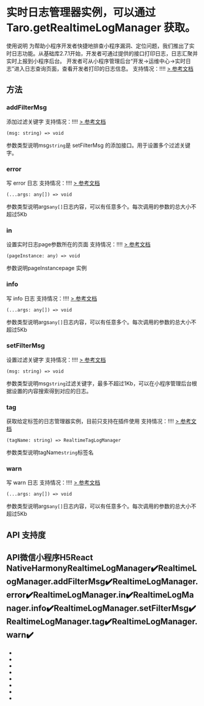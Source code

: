 # 实时日志管理器实例，可以通过 Taro.getRealtimeLogManager 获取。
使用说明 为帮助小程序开发者快捷地排查小程序漏洞、定位问题，我们推出了实时日志功能。从基础库2.7.1开始，开发者可通过提供的接口打印日志，日志汇聚并实时上报到小程序后台。 开发者可从小程序管理后台“开发->运维中心->实时日志”进入日志查询页面，查看开发者打印的日志信息。
支持情况：!!!!
[> 参考文档
](https://developers.weixin.qq.com/miniprogram/dev/api/base/debug/RealtimeLogManager.html)
## 方法[​](RealtimeLogManager.html#方法)
### addFilterMsg[​](RealtimeLogManager.html#addfiltermsg)
添加过滤关键字
支持情况：!!!!
[> 参考文档
](https://developers.weixin.qq.com/miniprogram/dev/api/base/debug/RealtimeLogManager.addFilterMsg.html)
```tsx
(msg: string) => void
```
参数类型说明msg`string`是 setFilterMsg 的添加接口。用于设置多个过滤关键字。
### error[​](RealtimeLogManager.html#error)
写 error 日志
支持情况：!!!!
[> 参考文档
](https://developers.weixin.qq.com/miniprogram/dev/api/base/debug/RealtimeLogManager.error.html)
```tsx
(...args: any[]) => void
```
参数类型说明args`any[]`日志内容，可以有任意多个。每次调用的参数的总大小不超过5Kb
### in[​](RealtimeLogManager.html#in)
设置实时日志page参数所在的页面
支持情况：!!!!
[> 参考文档
](https://developers.weixin.qq.com/miniprogram/dev/api/base/debug/RealtimeLogManager.in.html)
```tsx
(pageInstance: any) => void
```
参数说明pageInstancepage 实例
### info[​](RealtimeLogManager.html#info)
写 info 日志
支持情况：!!!!
[> 参考文档
](https://developers.weixin.qq.com/miniprogram/dev/api/base/debug/RealtimeLogManager.info.html)
```tsx
(...args: any[]) => void
```
参数类型说明args`any[]`日志内容，可以有任意多个。每次调用的参数的总大小不超过5Kb
### setFilterMsg[​](RealtimeLogManager.html#setfiltermsg)
设置过滤关键字
支持情况：!!!!
[> 参考文档
](https://developers.weixin.qq.com/miniprogram/dev/api/base/debug/RealtimeLogManager.setFilterMsg.html)
```tsx
(msg: string) => void
```
参数类型说明msg`string`过滤关键字，最多不超过1Kb，可以在小程序管理后台根据设置的内容搜索得到对应的日志。
### tag[​](RealtimeLogManager.html#tag)
获取给定标签的日志管理器实例，目前只支持在插件使用
支持情况：!!!!
[> 参考文档
](https://developers.weixin.qq.com/miniprogram/dev/api/base/debug/RealtimeLogManager.tag.html)
```tsx
(tagName: string) => RealtimeTagLogManager
```
参数类型说明tagName`string`标签名
### warn[​](RealtimeLogManager.html#warn)
写 warn 日志
支持情况：!!!!
[> 参考文档
](https://developers.weixin.qq.com/miniprogram/dev/api/base/debug/RealtimeLogManager.warn.html)
```tsx
(...args: any[]) => void
```
参数类型说明args`any[]`日志内容，可以有任意多个。每次调用的参数的总大小不超过5Kb
## API 支持度[​](RealtimeLogManager.html#api-支持度)
API微信小程序H5React NativeHarmonyRealtimeLogManager✔️RealtimeLogManager.addFilterMsg✔️RealtimeLogManager.error✔️RealtimeLogManager.in✔️RealtimeLogManager.info✔️RealtimeLogManager.setFilterMsg✔️RealtimeLogManager.tag✔️RealtimeLogManager.warn✔️
- 

- 
- 
- 
- 
- 
- 
- 

-
